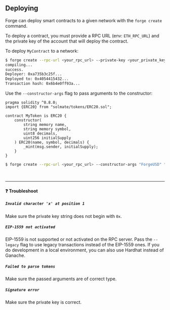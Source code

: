 ## Deploying

Forge can deploy smart contracts to a given network with the `forge create` command.

To deploy a contract, you must provide a RPC URL (env: `ETH_RPC_URL`) and the private key of the account that will deploy the contract.

To deploy `MyContract` to a network:
```sh
$ forge create --rpc-url <your_rpc_url> --private-key <your_private_key> src/MyContract.sol:MyContract
compiling...
success.
Deployer: 0xa735b3c25f...
Deployed to: 0x4054415432...
Transaction hash: 0x6b4e0ff93a...
```

Use the `--constructor-args` flag to pass arguments to the constructor:

```solidity
pragma solidity ^0.8.0;
import {ERC20} from "solmate/tokens/ERC20.sol";

contract MyToken is ERC20 {
    constructor(
        string memory name,
        string memory symbol,
        uint8 decimals,
        uint256 initialSupply
    ) ERC20(name, symbol, decimals) {
        _mint(msg.sender, initialSupply);
    }
}
```

```sh
$ forge create --rpc-url <your_rpc_url> --constructor-args "ForgeUSD" "FUSD" 18 1000000000000000000000 --private-key <your_private_key> src/MyToken.sol:MyToken
```

<br>

---

#### ❓ Troubleshoot

##### `Invalid character 'x' at position 1`
Make sure the private key string does not begin with `0x`.

##### `EIP-1559 not activated`
EIP-1559 is not supported or not activated on the RPC server. Pass the `--legacy` flag to use legacy transactions instead of the EIP-1559 ones. If you do development in a local environment, you can also use Hardhat instead of Ganache.

##### `Failed to parse tokens`
Make sure the passed arguments are of correct type.

##### `Signature error`
Make sure the private key is correct.